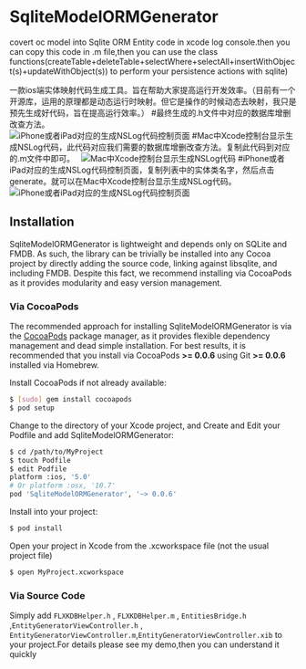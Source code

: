 # SqliteModelORMGenerator
covert oc model into Sqlite ORM Entity code in xcode log console.then you can copy this code in .m file,then you can use the class functions(createTable+deleteTable+selectWhere+selectAll+insertWithObject(s)+updateWithObject(s)) to perform your persistence actions with sqlite)

一款ios端实体映射代码生成工具。旨在帮助大家提高运行开发效率。（目前有一个开源库，运用的原理都是动态运行时映射。但它是操作的时候动态去映射，我只是预先生成好代码，旨在提高运行效率。）
#最终生成的.h文件中对应的数据库增删改查方法。  
![iPhone或者iPad对应的生成NSLog代码控制页面](https://github.com/FuLingTaiHexiaoke/SqliteModelORMGenerator/tree/master/SqliteModelORMGeneratorDemo/SqliteModelORMGeneratorDemo/Resource/FLXK_ORM_EntityGenerator_static.png)
#Mac中Xcode控制台显示生成NSLog代码，此代码对应我们需要的数据库增删改查方法。复制此代码到对应的.m文件中即可。      
![Mac中Xcode控制台显示生成NSLog代码](https://github.com/FuLingTaiHexiaoke/SqliteModelORMGenerator/tree/master/SqliteModelORMGeneratorDemo/SqliteModelORMGeneratorDemo/Resource/FLXK_ORM_EntityGenerator1.gif)
#iPhone或者iPad对应的生成NSLog代码控制页面，复制列表中的实体类名字，然后点击generate。就可以在Mac中Xcode控制台显示生成NSLog代码。    
![iPhone或者iPad对应的生成NSLog代码控制页面](https://github.com/FuLingTaiHexiaoke/SqliteModelORMGenerator/tree/master/SqliteModelORMGeneratorDemo/SqliteModelORMGeneratorDemo/Resource/FLXK_ORM_EntityGenerator2.gif)


## Installation

SqliteModelORMGenerator is lightweight and depends only on SQLite and FMDB. As such, the library can be trivially be installed into any Cocoa project by directly adding the 
source code, linking against libsqlite, and including FMDB. Despite this fact, we recommend installing via CocoaPods as it provides modularity and easy version management.

### Via CocoaPods

The recommended approach for installing SqliteModelORMGenerator is via the [CocoaPods](http://cocoapods.org/) package manager, as it provides flexible dependency management and dead simple installation. For best results, it is recommended that you install via CocoaPods **>= 0.0.6** using Git **>= 0.0.6** installed via Homebrew.

Install CocoaPods if not already available:

``` bash
$ [sudo] gem install cocoapods
$ pod setup
```

Change to the directory of your Xcode project, and Create and Edit your Podfile and add SqliteModelORMGenerator:

``` bash
$ cd /path/to/MyProject
$ touch Podfile
$ edit Podfile
platform :ios, '5.0' 
# Or platform :osx, '10.7'
pod 'SqliteModelORMGenerator', '~> 0.0.6'
```

Install into your project:

``` bash
$ pod install
```

Open your project in Xcode from the .xcworkspace file (not the usual project file)

``` bash
$ open MyProject.xcworkspace
```

### Via Source Code

Simply add `FLXKDBHelper.h` , `FLXKDBHelper.m` , `EntitiesBridge.h` ,`EntityGeneratorViewController.h` , `EntityGeneratorViewController.m`,`EntityGeneratorViewController.xib` to your project.For details please see my demo,then you can understand it quickly
